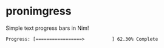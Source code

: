 # pronimgress
Simple text progress bars in Nim!
```
Progress: [=================>          ] 62.30% Complete
```

